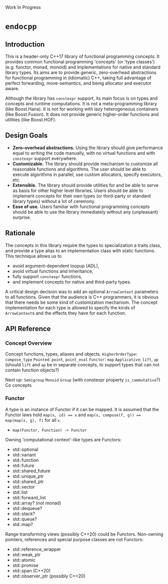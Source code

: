 Work In Progress

# `endocpp`

## Introduction

This is a header-only C++17 library of functional programming concepts. It provides common functional programming 'concepts' (or 'type classes') (e.g. functor, monad, monoid) and implementations for native and standard library types. Its aims are to provide generic, zero-overhead abstractions for functional programming in (idiomatic) C++, taking full advantage of perfect forwarding, move-semantics, and being allocator and executor aware.

Although the library has `constexpr` support, its main focus is on types and concepts and runtime computations. It is not a meta-programming library (like Boost.Hana). It is not for working with lazy heterogeneous containers (like Boost.Fusion). It does not provide generic higher-order functions and utilities (like Boost.HOF).

## Design Goals

* **Zero-overhead abstractions.** Using the library should give performance equal to writing the code manually, with no virtual functions and with `constexpr` support everywhere.
* **Customizable.** The library should provide mechanism to customize all reasonable functions and algorithms. The user should be able to execute algorithms in parallel, use custom allocators, specify executors, etc.
* **Extensible.** The library should provide utilities for and be able to serve as basis for other higher level libraries. Users should be able to implement concepts for their own types (or third-party or standard library types) without a lot of ceremony.
* **Ease of use.** Users familiar with functional programming concepts should be able to use the library immediately without any (unpleasant) surprise.

## Rationale

The concepts in this library require the types to specialization a traits class, and provide a type alias to an implementation class with static functions. This technique allows us to
* avoid argument-dependent loopup (ADL),
* avoid virtual functions and inheritance,
* fully support `constexpr` functions,
* and implement concepts for native and third-party types.

A critical design decision was to add an optional `ArrowContext` parameters to all functions. Given that the audience is C++ programmers, it is obvious that there needs be some kind of customization mechanism. The concept implementation for each type is allowed to specify the kinds of `ArrowContext`s and the effects they have for each function.

## API Reference

### Concept Overview

Concept functions, types, aliases and objects.
`HigherOrderType`: `compose_type`
`Pointed`: `point`, `point_eval`
`Functor`: `map`
`Applicative`: `lift`, `ap` (should `lift` and `ap` be in separate concepts, to support types that can not contain function objects?)

Next up:
`Semigroup`
`Monoid`
`Group` (with constexpr property `is_commutative`?)
Co concepts

### Functor
A type is an instance of Functor if it can be mapped. It is assumed that the Functor laws hold `map(x, id) == x` and `map(x, compose(f, g)) == map(map(x, g), f)` for all `x`.
* `map(Functor, Function) -> Functor`

Owning 'computational context'-like types are Functors:
* std::optional
* std::variant
* std::function
* std::future
* std::shared_future
* std::unique_ptr
* std::shared_ptr
* std::vector
* std::list
* std::forward_list
* std::array? (not monad)
* std::dequeue?
* std::stack?
* std::queue?
* std::map?

Range transforming views (possibly C++20) could be Functors. Non-owning pointers, references and special purpose classes are not Functors:
* std::reference_wrapper
* std::weak_ptr
* std::atomic
* std::promise
* std::span (C++20)
* std::observer_ptr (possibly C++20)
